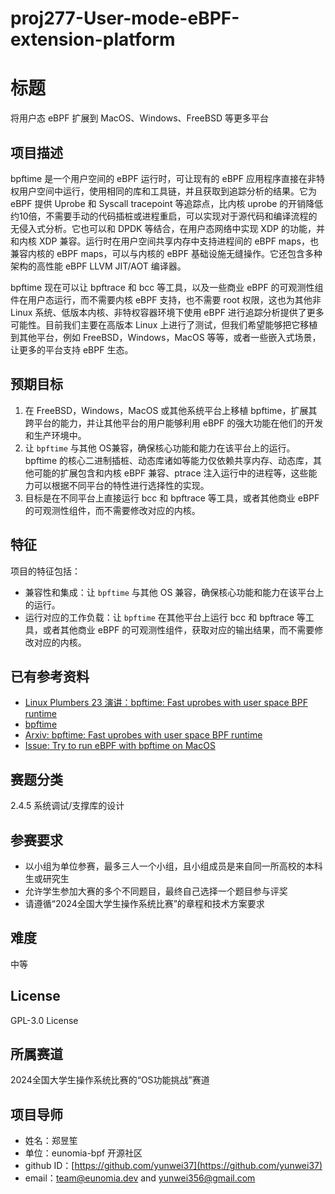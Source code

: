 # proj277-User-mode-eBPF-extension-platform
# 标题

将用户态 eBPF 扩展到 MacOS、Windows、FreeBSD 等更多平台

## 项目描述

bpftime 是一个用户空间的 eBPF 运行时，可让现有的 eBPF 应用程序直接在非特权用户空间中运行，使用相同的库和工具链，并且获取到追踪分析的结果。它为 eBPF 提供 Uprobe 和 Syscall tracepoint 等追踪点，比内核 uprobe 的开销降低约10倍，不需要手动的代码插桩或进程重启，可以实现对于源代码和编译流程的无侵入式分析。它也可以和 DPDK 等结合，在用户态网络中实现 XDP 的功能，并和内核 XDP 兼容。运行时在用户空间共享内存中支持进程间的 eBPF maps，也兼容内核的 eBPF maps，可以与内核的 eBPF 基础设施无缝操作。它还包含多种架构的高性能 eBPF LLVM JIT/AOT 编译器。

bpftime 现在可以让 bpftrace 和 bcc 等工具，以及一些商业 eBPF 的可观测性组件在用户态运行，而不需要内核 eBPF 支持，也不需要 root 权限，这也为其他非 Linux 系统、低版本内核、非特权容器环境下使用 eBPF 进行追踪分析提供了更多可能性。目前我们主要在高版本 Linux 上进行了测试，但我们希望能够把它移植到其他平台，例如 FreeBSD，Windows，MacOS 等等，或者一些嵌入式场景，让更多的平台支持 eBPF 生态。

## 预期目标

1. 在 FreeBSD，Windows，MacOS 或其他系统平台上移植 bpftime，扩展其跨平台的能力，并让其他平台的用户能够利用 eBPF 的强大功能在他们的开发和生产环境中。
2. 让 `bpftime` 与其他 OS兼容，确保核心功能和能力在该平台上的运行。bpftime 的核心二进制插桩、动态库诸如等能力仅依赖共享内存、动态库，其他可能的扩展包含和内核 eBPF 兼容、ptrace 注入运行中的进程等，这些能力可以根据不同平台的特性进行选择性的实现。
3. 目标是在不同平台上直接运行 bcc 和 bpftrace 等工具，或者其他商业 eBPF 的可观测性组件，而不需要修改对应的内核。

## 特征

项目的特征包括：

- 兼容性和集成：让 `bpftime` 与其他 OS 兼容，确保核心功能和能力在该平台上的运行。
- 运行对应的工作负载：让 `bpftime` 在其他平台上运行 bcc 和 bpftrace 等工具，或者其他商业 eBPF 的可观测性组件，获取对应的输出结果，而不需要修改对应的内核。

## 已有参考资料

- [Linux Plumbers 23 演讲：bpftime: Fast uprobes with user space BPF runtime](https://lpc.events/event/17/contributions/1639/)
- [bpftime](https://github.com/eunomia-bpf/bpftime)
- [Arxiv: bpftime: Fast uprobes with user space BPF runtime](https://arxiv.org/abs/2311.07923)
- [Issue: Try to run eBPF with bpftime on MacOS](https://github.com/eunomia-bpf/bpftime/issues/145)

## 赛题分类

2.4.5 系统调试/支撑库的设计

## 参赛要求

- 以小组为单位参赛，最多三人一个小组，且小组成员是来自同一所高校的本科生或研究生
- 允许学生参加大赛的多个不同题目，最终自己选择一个题目参与评奖
- 请遵循“2024全国大学生操作系统比赛”的章程和技术方案要求

## 难度

中等

## License

GPL-3.0 License

## 所属赛道

2024全国大学生操作系统比赛的“OS功能挑战”赛道

## 项目导师

- 姓名：郑昱笙
- 单位：eunomia-bpf 开源社区
- github ID：[https://github.com/yunwei37](https://github.com/yunwei37)
- email：[team@eunomia.dev](mailto:team@eunomia.dev) and [yunwei356@gmail.com](mailto:yunwei356@gmail.com)

